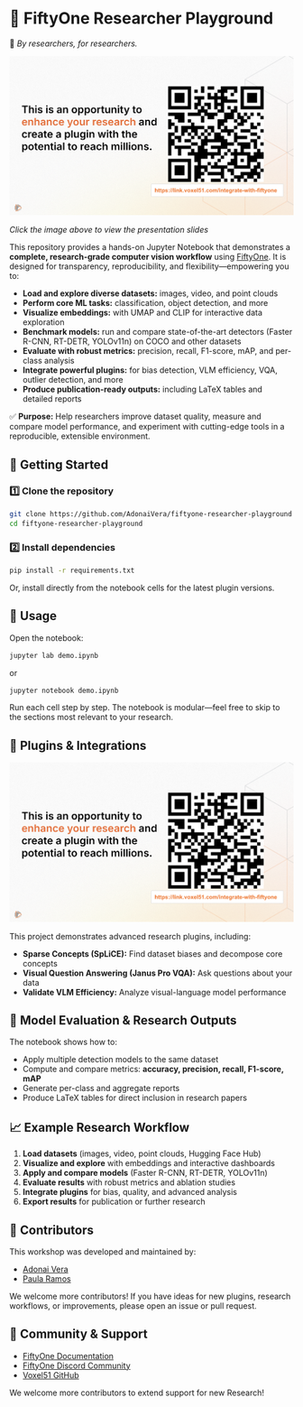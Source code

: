 # 🧠 FiftyOne Researcher Playground

👋 *By researchers, for researchers.*

[![FiftyOne Researcher Playground Slides](assets/slides.png)](https://link.voxel51.com/by-for-researchers)



*Click the image above to view the presentation slides*

This repository provides a hands-on Jupyter Notebook that demonstrates a **complete, research-grade computer vision workflow** using [FiftyOne](https://voxel51.com/fiftyone/). It is designed for transparency, reproducibility, and flexibility—empowering you to:

- **Load and explore diverse datasets:** images, video, and point clouds
- **Perform core ML tasks:** classification, object detection, and more
- **Visualize embeddings:** with UMAP and CLIP for interactive data exploration
- **Benchmark models:** run and compare state-of-the-art detectors (Faster R-CNN, RT-DETR, YOLOv11n) on COCO and other datasets
- **Evaluate with robust metrics:** precision, recall, F1-score, mAP, and per-class analysis
- **Integrate powerful plugins:** for bias detection, VLM efficiency, VQA, outlier detection, and more
- **Produce publication-ready outputs:** including LaTeX tables and detailed reports

✅ **Purpose:** Help researchers improve dataset quality, measure and compare model performance, and experiment with cutting-edge tools in a reproducible, extensible environment.

## 🚀 Getting Started

### 1️⃣ Clone the repository

```bash
git clone https://github.com/AdonaiVera/fiftyone-researcher-playground
cd fiftyone-researcher-playground
```

### 2️⃣ Install dependencies

```bash
pip install -r requirements.txt
```
Or, install directly from the notebook cells for the latest plugin versions.


## 📓 Usage

Open the notebook:

```bash
jupyter lab demo.ipynb
```
or
```bash
jupyter notebook demo.ipynb
```

Run each cell step by step. The notebook is modular—feel free to skip to the sections most relevant to your research.


## 🧩 Plugins & Integrations

[![FiftyOne Researcher Playground link](assets/researchers.png)](https://link.voxel51.com/integrate-with-fiftyone)


This project demonstrates advanced research plugins, including:

- **Sparse Concepts (SpLiCE):** Find dataset biases and decompose core concepts
- **Visual Question Answering (Janus Pro VQA):** Ask questions about your data
- **Validate VLM Efficiency:** Analyze visual-language model performance

## 🎯 Model Evaluation & Research Outputs

The notebook shows how to:

- Apply multiple detection models to the same dataset
- Compute and compare metrics: **accuracy, precision, recall, F1-score, mAP**
- Generate per-class and aggregate reports
- Produce LaTeX tables for direct inclusion in research papers

## 📈 Example Research Workflow

1. **Load datasets** (images, video, point clouds, Hugging Face Hub)
2. **Visualize and explore** with embeddings and interactive dashboards
3. **Apply and compare models** (Faster R-CNN, RT-DETR, YOLOv11n)
4. **Evaluate results** with robust metrics and ablation studies
5. **Integrate plugins** for bias, quality, and advanced analysis
6. **Export results** for publication or further research

## 👥 Contributors

This workshop was developed and maintained by:

- [Adonai Vera](https://github.com/AdonaiVera) 
- [Paula Ramos](https://github.com/paularamo) 

We welcome more contributors! If you have ideas for new plugins, research workflows, or improvements, please open an issue or pull request.

## 💬 Community & Support

- [FiftyOne Documentation](https://docs.voxel51.com/)
- [FiftyOne Discord Community](https://community.voxel51.com/)
- [Voxel51 GitHub](https://github.com/voxel51/fiftyone)

We welcome more contributors to extend support for new Research! 
